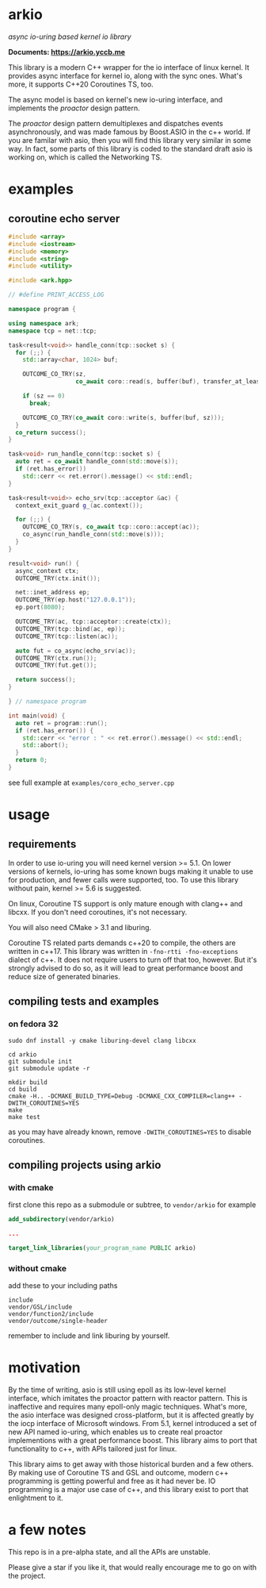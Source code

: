arkio
=====

*async io-uring based kernel io library*

**Documents: <https://arkio.yccb.me>**

This library is a modern C++ wrapper for the io interface of linux kernel. It provides async interface for kernel io, along with the sync ones. What's more, it supports C++20 Coroutines TS, too.

The async model is based on kernel's new io-uring interface, and implements the _proactor_ design pattern.

The _proactor_ design pattern demultiplexes and dispatches events asynchronously, and was made famous by Boost.ASIO in the c++ world. If you are familar with asio, then you will find this library very similar in some way. In fact, some parts of this library is coded to the standard draft asio is working on, which is called the Networking TS.

# examples

## coroutine echo server

``` c++
#include <array>
#include <iostream>
#include <memory>
#include <string>
#include <utility>

#include <ark.hpp>

// #define PRINT_ACCESS_LOG

namespace program {

using namespace ark;
namespace tcp = net::tcp;

task<result<void>> handle_conn(tcp::socket s) {
  for (;;) {
    std::array<char, 1024> buf;

    OUTCOME_CO_TRY(sz,
                   co_await coro::read(s, buffer(buf), transfer_at_least(1)));

    if (sz == 0)
      break;

    OUTCOME_CO_TRY(co_await coro::write(s, buffer(buf, sz)));
  }
  co_return success();
}

task<void> run_handle_conn(tcp::socket s) {
  auto ret = co_await handle_conn(std::move(s));
  if (ret.has_error())
    std::cerr << ret.error().message() << std::endl;
}

task<result<void>> echo_srv(tcp::acceptor &ac) {
  context_exit_guard g_(ac.context());

  for (;;) {
    OUTCOME_CO_TRY(s, co_await tcp::coro::accept(ac));
    co_async(run_handle_conn(std::move(s)));
  }
}

result<void> run() {
  async_context ctx;
  OUTCOME_TRY(ctx.init());

  net::inet_address ep;
  OUTCOME_TRY(ep.host("127.0.0.1"));
  ep.port(8080);

  OUTCOME_TRY(ac, tcp::acceptor::create(ctx));
  OUTCOME_TRY(tcp::bind(ac, ep));
  OUTCOME_TRY(tcp::listen(ac));

  auto fut = co_async(echo_srv(ac));
  OUTCOME_TRY(ctx.run());
  OUTCOME_TRY(fut.get());

  return success();
}

} // namespace program

int main(void) {
  auto ret = program::run();
  if (ret.has_error()) {
    std::cerr << "error : " << ret.error().message() << std::endl;
    std::abort();
  }
  return 0;
}
```

see full example at `examples/coro_echo_server.cpp`

# usage

## requirements

In order to use io-uring you will need kernel version >= 5.1. On lower versions of kernels, io-uring has some known bugs making it unable to use for production, and fewer calls were supported, too. To use this library without pain, kernel >= 5.6 is suggested.

On linux, Coroutine TS support is only mature enough with clang++ and libcxx. If you don't need coroutines, it's not necessary.

You will also need CMake > 3.1 and liburing.

Coroutine TS related parts demands c++20 to compile, the others are written in c++17. This library was written in `-fno-rtti -fno-exceptions` dialect of c++. It does not require users to turn off that too, however. But it's strongly advised to do so, as it will lead to great performance boost and reduce size of generated binaries.

## compiling tests and examples

### on fedora 32

```
sudo dnf install -y cmake liburing-devel clang libcxx

cd arkio
git submodule init
git submodule update -r

mkdir build
cd build
cmake -H.. -DCMAKE_BUILD_TYPE=Debug -DCMAKE_CXX_COMPILER=clang++ -DWITH_COROUTINES=YES
make
make test
```

as you may have already known, remove `-DWITH_COROUTINES=YES` to disable coroutines.

## compiling projects using arkio

### with cmake

first clone this repo as a submodule or subtree, to `vendor/arkio` for example

``` cmake
add_subdirectory(vendor/arkio)

...

target_link_libraries(your_program_name PUBLIC arkio)
```

### without cmake

add these to your including paths

```
include
vendor/GSL/include
vendor/function2/include
vendor/outcome/single-header
```

remember to include and link liburing by yourself.

# motivation

By the time of writing, asio is still using epoll as its low-level kernel interface, which imitates the proactor pattern with reactor pattern. This is inaffective and requires many epoll-only magic techniques. What's more, the asio interface was designed cross-platform, but it is affected greatly by the iocp interface of Microsoft windows. From 5.1, kernel introduced a set of new API named io-uring, which enables us to create real proactor implementions with a great performance boost. This library aims to port that functionality to c++, with APIs tailored just for linux.

This library aims to get away with those historical burden and a few others. By making use of Coroutine TS and GSL and outcome, modern c++ programming is getting powerful and free as it had never be. IO programming is a major use case of c++, and this library exist to port that enlightment to it.

# a few notes

This repo is in a pre-alpha state, and all the APIs are unstable.

Please give a star if you like it, that would really encourage me to go on with the project.

